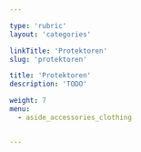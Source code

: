```yaml
---

type: 'rubric'
layout: 'categories'

linkTitle: 'Protektoren'
slug: 'protektoren'

title: 'Protektoren'
description: 'TODO'

weight: 7
menu:
  - aside_accessories_clothing


---
```

